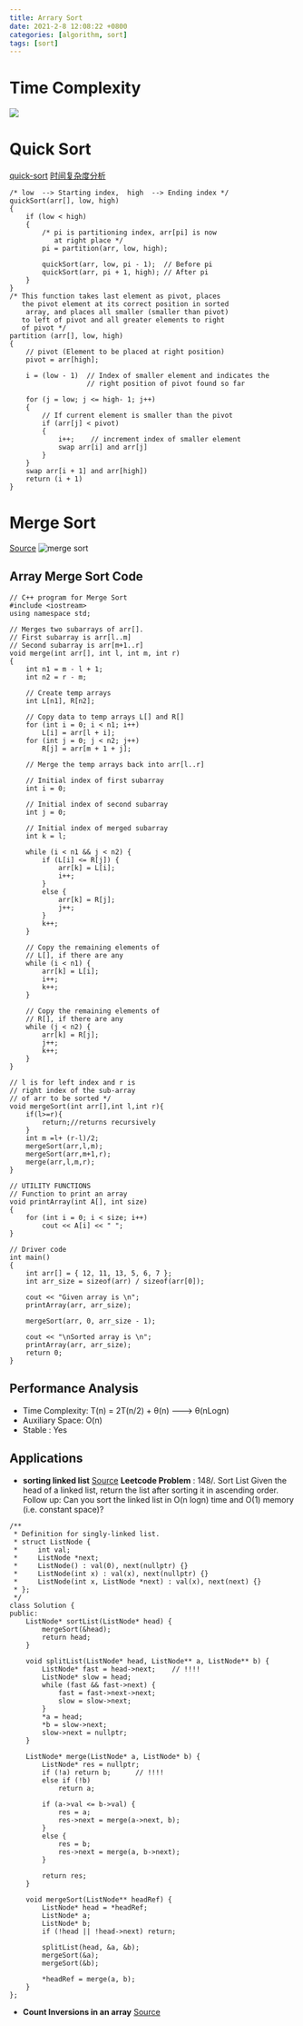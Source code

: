 ```yaml
---
title: Arrary Sort
date: 2021-2-8 12:08:22 +0800
categories: [algorithm, sort]
tags: [sort]
---
```

# Time Complexity
![](../assets/img/sample/sort-algorithms.png)

# Quick Sort
[quick-sort](https://www.geeksforgeeks.org/quick-sort/)
[时间复杂度分析](https://zhuanlan.zhihu.com/p/341201904)
```
/* low  --> Starting index,  high  --> Ending index */
quickSort(arr[], low, high)
{
    if (low < high)
    {
        /* pi is partitioning index, arr[pi] is now
           at right place */
        pi = partition(arr, low, high);

        quickSort(arr, low, pi - 1);  // Before pi
        quickSort(arr, pi + 1, high); // After pi
    }
}
/* This function takes last element as pivot, places
   the pivot element at its correct position in sorted
    array, and places all smaller (smaller than pivot)
   to left of pivot and all greater elements to right
   of pivot */
partition (arr[], low, high)
{
    // pivot (Element to be placed at right position)
    pivot = arr[high];

    i = (low - 1)  // Index of smaller element and indicates the
                   // right position of pivot found so far

    for (j = low; j <= high- 1; j++)
    {
        // If current element is smaller than the pivot
        if (arr[j] < pivot)
        {
            i++;    // increment index of smaller element
            swap arr[i] and arr[j]
        }
    }
    swap arr[i + 1] and arr[high])
    return (i + 1)
}
```

# Merge Sort
[Source](https://www.geeksforgeeks.org/merge-sort/)
![merge sort](../assets/img/sample/Merge-Sort-Tutorial.png)
## Array Merge Sort Code
```cplusplus
// C++ program for Merge Sort
#include <iostream>
using namespace std;

// Merges two subarrays of arr[].
// First subarray is arr[l..m]
// Second subarray is arr[m+1..r]
void merge(int arr[], int l, int m, int r)
{
	int n1 = m - l + 1;
	int n2 = r - m;

	// Create temp arrays
	int L[n1], R[n2];

	// Copy data to temp arrays L[] and R[]
	for (int i = 0; i < n1; i++)
		L[i] = arr[l + i];
	for (int j = 0; j < n2; j++)
		R[j] = arr[m + 1 + j];

	// Merge the temp arrays back into arr[l..r]

	// Initial index of first subarray
	int i = 0;

	// Initial index of second subarray
	int j = 0;

	// Initial index of merged subarray
	int k = l;

	while (i < n1 && j < n2) {
		if (L[i] <= R[j]) {
			arr[k] = L[i];
			i++;
		}
		else {
			arr[k] = R[j];
			j++;
		}
		k++;
	}

	// Copy the remaining elements of
	// L[], if there are any
	while (i < n1) {
		arr[k] = L[i];
		i++;
		k++;
	}

	// Copy the remaining elements of
	// R[], if there are any
	while (j < n2) {
		arr[k] = R[j];
		j++;
		k++;
	}
}

// l is for left index and r is
// right index of the sub-array
// of arr to be sorted */
void mergeSort(int arr[],int l,int r){
	if(l>=r){
		return;//returns recursively
	}
	int m =l+ (r-l)/2;
	mergeSort(arr,l,m);
	mergeSort(arr,m+1,r);
	merge(arr,l,m,r);
}

// UTILITY FUNCTIONS
// Function to print an array
void printArray(int A[], int size)
{
	for (int i = 0; i < size; i++)
		cout << A[i] << " ";
}

// Driver code
int main()
{
	int arr[] = { 12, 11, 13, 5, 6, 7 };
	int arr_size = sizeof(arr) / sizeof(arr[0]);

	cout << "Given array is \n";
	printArray(arr, arr_size);

	mergeSort(arr, 0, arr_size - 1);

	cout << "\nSorted array is \n";
	printArray(arr, arr_size);
	return 0;
}
```
## Performance Analysis
- Time Complexity:
T(n) = 2T(n/2) + θ(n) --->  θ(nLogn)
- Auxiliary Space: O(n)
- Stable : Yes

## Applications
- **sorting linked list**
[Source](https://www.geeksforgeeks.org/merge-sort-for-linked-list/)
  **Leetcode Problem** :
148/. Sort List
Given the head of a linked list, return the list after sorting it in ascending order.
Follow up: Can you sort the linked list in O(n logn) time and O(1) memory (i.e. constant space)?
```cplusplus
/**
 * Definition for singly-linked list.
 * struct ListNode {
 *     int val;
 *     ListNode *next;
 *     ListNode() : val(0), next(nullptr) {}
 *     ListNode(int x) : val(x), next(nullptr) {}
 *     ListNode(int x, ListNode *next) : val(x), next(next) {}
 * };
 */
class Solution {
public:
    ListNode* sortList(ListNode* head) {
        mergeSort(&head);
        return head;
    }

    void splitList(ListNode* head, ListNode** a, ListNode** b) {
        ListNode* fast = head->next;    // !!!!
        ListNode* slow = head;
        while (fast && fast->next) {
            fast = fast->next->next;
            slow = slow->next;
        }
        *a = head;
        *b = slow->next;
        slow->next = nullptr;
    }

    ListNode* merge(ListNode* a, ListNode* b) {
        ListNode* res = nullptr;
        if (!a) return b;      // !!!!
        else if (!b)
            return a;

        if (a->val <= b->val) {
            res = a;
            res->next = merge(a->next, b);
        }
        else {
            res = b;
            res->next = merge(a, b->next);
        }

        return res;
    }

    void mergeSort(ListNode** headRef) {
        ListNode* head = *headRef;
        ListNode* a;
        ListNode* b;
        if (!head || !head->next) return;

        splitList(head, &a, &b);
        mergeSort(&a);
        mergeSort(&b);

        *headRef = merge(a, b);
    }
};
```


- **Count Inversions in an array**
[Source](https://www.geeksforgeeks.org/counting-inversions/)

